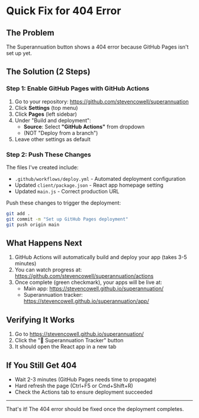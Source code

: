 # Quick Fix for 404 Error

## The Problem
The Superannuation button shows a 404 error because GitHub Pages isn't set up yet.

## The Solution (2 Steps)

### Step 1: Enable GitHub Pages with GitHub Actions

1. Go to your repository: https://github.com/stevencowell/superannuation
2. Click **Settings** (top menu)
3. Click **Pages** (left sidebar)
4. Under "Build and deployment":
   - **Source**: Select **"GitHub Actions"** from dropdown
   - (NOT "Deploy from a branch")
5. Leave other settings as default

### Step 2: Push These Changes

The files I've created include:
- `.github/workflows/deploy.yml` - Automated deployment configuration
- Updated `client/package.json` - React app homepage setting
- Updated `main.js` - Correct production URL

Push these changes to trigger the deployment:

```bash
git add .
git commit -m "Set up GitHub Pages deployment"
git push origin main
```

## What Happens Next

1. GitHub Actions will automatically build and deploy your app (takes 3-5 minutes)
2. You can watch progress at: https://github.com/stevencowell/superannuation/actions
3. Once complete (green checkmark), your apps will be live at:
   - Main app: https://stevencowell.github.io/superannuation/
   - Superannuation tracker: https://stevencowell.github.io/superannuation/app/

## Verifying It Works

1. Go to https://stevencowell.github.io/superannuation/
2. Click the "🏦 Superannuation Tracker" button
3. It should open the React app in a new tab

## If You Still Get 404

- Wait 2-3 minutes (GitHub Pages needs time to propagate)
- Hard refresh the page (Ctrl+F5 or Cmd+Shift+R)
- Check the Actions tab to ensure deployment succeeded

---

That's it! The 404 error should be fixed once the deployment completes.
